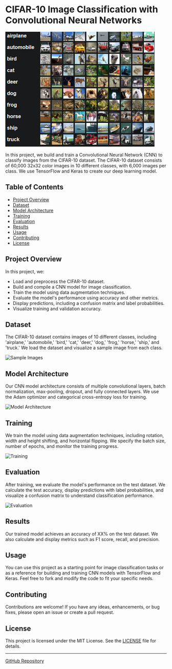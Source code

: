 # CIFAR-10 Image Classification with Convolutional Neural Networks

![CIFAR-10](images/cifar10.png)

In this project, we build and train a Convolutional Neural Network (CNN) to classify images from the CIFAR-10 dataset. The CIFAR-10 dataset consists of 60,000 32x32 color images in 10 different classes, with 6,000 images per class. We use TensorFlow and Keras to create our deep learning model.

## Table of Contents
- [Project Overview](#project-overview)
- [Dataset](#dataset)
- [Model Architecture](#model-architecture)
- [Training](#training)
- [Evaluation](#evaluation)
- [Results](#results)
- [Usage](#usage)
- [Contributing](#contributing)
- [License](#license)

## Project Overview

In this project, we:

- Load and preprocess the CIFAR-10 dataset.
- Build and compile a CNN model for image classification.
- Train the model using data augmentation techniques.
- Evaluate the model's performance using accuracy and other metrics.
- Display predictions, including a confusion matrix and label probabilities.
- Visualize training and validation accuracy.

## Dataset

The CIFAR-10 dataset contains images of 10 different classes, including 'airplane,' 'automobile,' 'bird,' 'cat,' 'deer,' 'dog,' 'frog,' 'horse,' 'ship,' and 'truck.' We load the dataset and visualize a sample image from each class.

![Sample Images](sample_images.png)

## Model Architecture

Our CNN model architecture consists of multiple convolutional layers, batch normalization, max-pooling, dropout, and fully connected layers. We use the Adam optimizer and categorical cross-entropy loss for training.

![Model Architecture](model_architecture.png)

## Training

We train the model using data augmentation techniques, including rotation, width and height shifting, and horizontal flipping. We specify the batch size, number of epochs, and monitor the training progress.

![Training](training.png)

## Evaluation

After training, we evaluate the model's performance on the test dataset. We calculate the test accuracy, display predictions with label probabilities, and visualize a confusion matrix to understand classification performance.

![Evaluation](evaluation.png)

## Results

Our trained model achieves an accuracy of XX% on the test dataset. We also calculate and display metrics such as F1 score, recall, and precision.

## Usage

You can use this project as a starting point for image classification tasks or as a reference for building and training CNN models with TensorFlow and Keras. Feel free to fork and modify the code to fit your specific needs.

## Contributing

Contributions are welcome! If you have any ideas, enhancements, or bug fixes, please open an issue or create a pull request.

## License

This project is licensed under the MIT License. See the [LICENSE](LICENSE) file for details.

---

[GitHub Repository](https://github.com/yourusername/your-repo)

